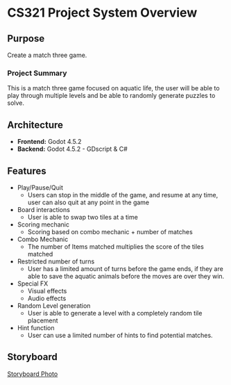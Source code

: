 # CS321 Project System Overview

## Purpose
Create a match three game.

### Project Summary
This is a match three game focused on aquatic life, the user will be able to play through multiple levels and be able to randomly generate puzzles to solve.

## Architecture
- **Frontend:** Godot 4.5.2
- **Backend:** Godot 4.5.2 - GDscript & C#

## Features
- Play/Pause/Quit
  - Users can stop in the middle of the game, and resume at any time, user can also quit at any point in the game
- Board interactions
  - User is able to swap two tiles at a time
- Scoring mechanic
  - Scoring based on combo mechanic + number of matches
- Combo Mechanic
  - The number of Items matched multiplies the score of the tiles matched
- Restricted number of turns
  - User has a limited amount of turns before the game ends, if they are able to save the aquatic animals before the moves are over they win.
- Special FX
  - Visual effects
  - Audio effects
- Random Level generation
  - User is able to generate a level with a completely random tile placement
- Hint function
  - User can use a limited number of hints to find potential matches.

## Storyboard
[Storyboard Photo](https://github.com/bkhan260/CS321_Project/blob/main/StoryboardV0.png)
